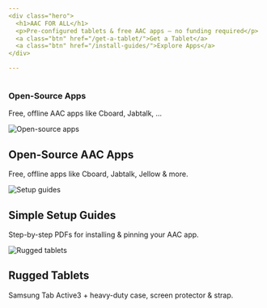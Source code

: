 ```yaml
---
<div class="hero">
  <h1>AAC FOR ALL</h1>
  <p>Pre-configured tablets & free AAC apps — no funding required</p>
  <a class="btn" href="/get-a-tablet/">Get a Tablet</a>
  <a class="btn" href="/install-guides/">Explore Apps</a>
</div>

---
```


<section id="features" class="features-grid container">
  <div class="card">
    <img src="{{ '/assets/img/aac-1.jpg' | prepend: site.baseurl }}" alt="">
    <h3>Open-Source Apps</h3>
    <p>Free, offline AAC apps like Cboard, Jabtalk, …</p>
  </div>
  <!-- … 一共三张卡片 … -->
</section>


<div class="container">

  <section class="features">
    <div class="feature">
      <img src="{{ '/assets/img/aac-1.jpeg' | prepend: site.baseurl }}" alt="Open-source apps">
      <h2>Open-Source AAC Apps</h2>
      <p>Free, offline apps like Cboard, Jabtalk, Jellow & more.</p>
    </div>
    <div class="feature">
      <img src="{{ '/assets/img/aac-2.jpeg' | prepend: site.baseurl }}" alt="Setup guides">
      <h2>Simple Setup Guides</h2>
      <p>Step-by-step PDFs for installing & pinning your AAC app.</p>
    </div>
    <div class="feature">
      <img src="{{ '/assets/img/aac-3.jpeg' | prepend: site.baseurl }}" alt="Rugged tablets">
      <h2>Rugged Tablets</h2>
      <p>Samsung Tab Active3 + heavy-duty case, screen protector & strap.</p>
    </div>
  </section>

</div>
